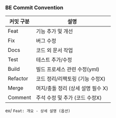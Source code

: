 ### BE Commit Convention

| 커밋 구분     | 설명                    |
|-----------|-----------------------|
| Feat	     | 기능 추가 및 개선            |
| Fix	      | 버그 수정                 |
| Docs	     | 코드 외 문서 작업            |
| Test	     | 테스트 추가/수정             |
| Build	    | 빌드 프로세스 관련 수정(yml)    |
| Refactor	 | 코드 정리/리팩토링 (기능 수정X)   |
| Merge	    | 머지/충돌 정리 (상세 설명 필수 X) |
| Comment	  | 주석 수정 및 추가 (코드 수정X)   |

ex/ `Feat: 개요 - 상세 설명 (옵션)`
